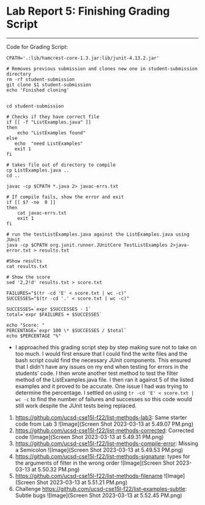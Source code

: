 # Lab Report 5: Finishing Grading Script
---
Code for Grading Script:
```
CPATH='.:lib/hamcrest-core-1.3.jar:lib/junit-4.13.2.jar'

# Removes previous submission and clones new one in student-submission directory
rm -rf student-submission
git clone $1 student-submission
echo 'Finished cloning'


cd student-submission

# Checks if they have correct file
if [[ -f "ListExamples.java" ]]
then
    echo "ListExamples found"
else
   echo  "need ListExamples"
   exit 1
fi

# takes file out of directory to compile
cp ListExamples.java ..
cd ..

javac -cp $CPATH *.java 2> javac-errs.txt

# If compile fails, show the error and exit
if [[ $? -ne  0 ]]
then
    cat javac-errs.txt
    exit 1
fi

# run the testListExamples.java against the ListExamples.java using JUnit
java -cp $CPATH org.junit.runner.JUnitCore TestListExamples 2>java-error.txt > results.txt

#Show results
cat results.txt

# Show the score
sed '2,2!d' results.txt > score.txt

FAILURES="$(tr -cd 'E' < score.txt | wc -c)"
SUCCESSES="$(tr -cd '.' < score.txt | wc -c)"

SUCCESSES=`expr $SUCCESSES - 1`
total=`expr $FAILURES + $SUCCESSES`

echo "Score: "
PERCENTAGE=`expr 100 \* $SUCCESSES / $total`
echo $PERCENTAGE "%"
```
- I approached this grading script step by step making sure not to take on too much. I would first ensure that I could find the write files and the bash script could find the necessary JUnit components. This ensured that I didn't have any issues on my end when testing for errors in the students' code. I then wrote another test method to test the filter method of the ListExamples.java file. I then ran it against 5 of the listed examples and it proved to be accurate. One issue I had was trying to determine the percentage. I settled on using `tr -cd 'E' < score.txt | wc -c` to find the number of failures and successes so this code would still work despite the JUnit tests being replaced.


1. https://github.com/ucsd-cse15l-f22/list-methods-lab3: Same starter code from Lab 3
    ![Image](Screen Shot 2023-03-13 at 5.49.07 PM.png)
2. https://github.com/ucsd-cse15l-f22/list-methods-corrected: Corrected code
    ![Image](Screen Shot 2023-03-13 at 5.49.31 PM.png)
3. https://github.com/ucsd-cse15l-f22/list-methods-compile-error: Missing a Semicolon
    ![Image](Screen Shot 2023-03-13 at 5.49.53 PM.png)
4. https://github.com/ucsd-cse15l-f22/list-methods-signature: types for the arguments of filter in the wrong order
    ![Image](Screen Shot 2023-03-13 at 5.50.32 PM.png)
5. https://github.com/ucsd-cse15l-f22/list-methods-filename
    ![Image](Screen Shot 2023-03-13 at 5.51.21 PM.png)
7. Challenge https://github.com/ucsd-cse15l-f22/list-examples-subtle: Subtle bugs
    ![Image](Screen Shot 2023-03-13 at 5.52.45 PM.png)
